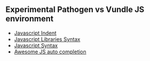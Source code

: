 ## Experimental Pathogen vs Vundle JS environment  

  * [Javascript Indent](https://github.com/vim-scripts/JavaScript-Indent)  
  * [Javascript Libraries Syntax](https://github.com/othree/javascript-libraries-syntax.vim)  
  * [Javascript Syntax](https://github.com/jelera/vim-javascript-syntax) 
  * [Awesome JS auto completion](http://tilvim.com/2013/08/21/js-autocomplete.html)  



